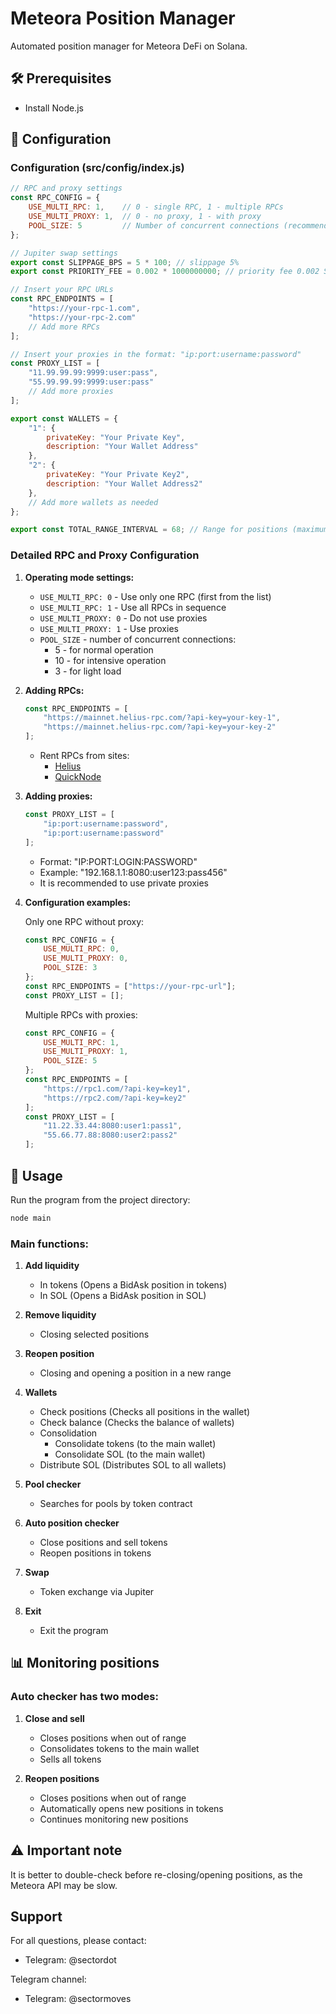 # Meteora Position Manager

Automated position manager for Meteora DeFi on Solana.

## 🛠 Prerequisites

- Install Node.js

## 📝 Configuration

### Configuration (src/config/index.js)

```javascript
// RPC and proxy settings
const RPC_CONFIG = {
    USE_MULTI_RPC: 1,    // 0 - single RPC, 1 - multiple RPCs
    USE_MULTI_PROXY: 1,  // 0 - no proxy, 1 - with proxy
    POOL_SIZE: 5         // Number of concurrent connections (recommended 5-10)
};

// Jupiter swap settings
export const SLIPPAGE_BPS = 5 * 100; // slippage 5%
export const PRIORITY_FEE = 0.002 * 1000000000; // priority fee 0.002 SOL

// Insert your RPC URLs
const RPC_ENDPOINTS = [
    "https://your-rpc-1.com",
    "https://your-rpc-2.com"
    // Add more RPCs
];

// Insert your proxies in the format: "ip:port:username:password"
const PROXY_LIST = [
    "11.99.99.99:9999:user:pass",
    "55.99.99.99:9999:user:pass"
    // Add more proxies
];

export const WALLETS = {
    "1": {
        privateKey: "Your Private Key",
        description: "Your Wallet Address"
    },
    "2": {
        privateKey: "Your Private Key2",
        description: "Your Wallet Address2"
    },
    // Add more wallets as needed
};

export const TOTAL_RANGE_INTERVAL = 68; // Range for positions (maximum value 69)
```

### Detailed RPC and Proxy Configuration

1. **Operating mode settings:**
   - `USE_MULTI_RPC: 0` - Use only one RPC (first from the list)
   - `USE_MULTI_RPC: 1` - Use all RPCs in sequence
   - `USE_MULTI_PROXY: 0` - Do not use proxies
   - `USE_MULTI_PROXY: 1` - Use proxies
   - `POOL_SIZE` - number of concurrent connections:
     - 5 - for normal operation
     - 10 - for intensive operation
     - 3 - for light load

2. **Adding RPCs:**
   ```javascript
   const RPC_ENDPOINTS = [
       "https://mainnet.helius-rpc.com/?api-key=your-key-1",
       "https://mainnet.helius-rpc.com/?api-key=your-key-2"
   ];
   ```
   - Rent RPCs from sites:
     - [Helius](https://helius.xyz/)
     - [QuickNode](https://quicknode.com/)

3. **Adding proxies:**
   ```javascript
   const PROXY_LIST = [
       "ip:port:username:password",
       "ip:port:username:password"
   ];
   ```
   - Format: "IP:PORT:LOGIN:PASSWORD"
   - Example: "192.168.1.1:8080:user123:pass456"
   - It is recommended to use private proxies

4. **Configuration examples:**

   Only one RPC without proxy:
   ```javascript
   const RPC_CONFIG = {
       USE_MULTI_RPC: 0,
       USE_MULTI_PROXY: 0,
       POOL_SIZE: 3
   };
   const RPC_ENDPOINTS = ["https://your-rpc-url"];
   const PROXY_LIST = [];
   ```

   Multiple RPCs with proxies:
   ```javascript
   const RPC_CONFIG = {
       USE_MULTI_RPC: 1,
       USE_MULTI_PROXY: 1,
       POOL_SIZE: 5
   };
   const RPC_ENDPOINTS = [
       "https://rpc1.com/?api-key=key1",
       "https://rpc2.com/?api-key=key2"
   ];
   const PROXY_LIST = [
       "11.22.33.44:8080:user1:pass1",
       "55.66.77.88:8080:user2:pass2"
   ];
   ```

## 🚀 Usage

Run the program from the project directory:
```bash
node main
```

### Main functions:

1. **Add liquidity**
   - In tokens (Opens a BidAsk position in tokens)
   - In SOL (Opens a BidAsk position in SOL)

2. **Remove liquidity**
   - Closing selected positions

3. **Reopen position**
   - Closing and opening a position in a new range

4. **Wallets**
   - Check positions (Checks all positions in the wallet)
   - Check balance (Checks the balance of wallets)
   - Consolidation
     - Consolidate tokens (to the main wallet)
     - Consolidate SOL (to the main wallet)
   - Distribute SOL (Distributes SOL to all wallets)

5. **Pool checker**
   - Searches for pools by token contract

6. **Auto position checker**
   - Close positions and sell tokens
   - Reopen positions in tokens

7. **Swap**
   - Token exchange via Jupiter

8. **Exit**
   - Exit the program

## 📊 Monitoring positions

### Auto checker has two modes:

1. **Close and sell**
   - Closes positions when out of range
   - Consolidates tokens to the main wallet
   - Sells all tokens

2. **Reopen positions**
   - Closes positions when out of range
   - Automatically opens new positions in tokens
   - Continues monitoring new positions

## ⚠️ Important note

It is better to double-check before re-closing/opening positions, as the Meteora API may be slow.

## Support
For all questions, please contact:
- Telegram: @sectordot

Telegram channel:
- Telegram: @sectormoves
